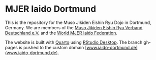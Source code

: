 # MJER Iaido Dortmund

<!-- badges: start -->

<!-- badges: end -->

This is the repository for the Muso Jikiden Eishin Ryu Dojo in Dortmund, Germany.
We are members of the [Muso Jikiden Eishin Ryu Verband Deutschland e.V.](https://www.iaido-dortmund.de/www.iaidoverband.org)
and the [World MJER Iaido Federation](https://mjer-iaido.github.io/en/).

The website is built with [Quarto](https://quarto.org/) using [RStudio Desktop](https://posit.co/download/rstudio-desktop/).
The branch gh-pages is pushed to the custom domain [www.iaido-dortmund.de](www.iaido-dortmund.de).
